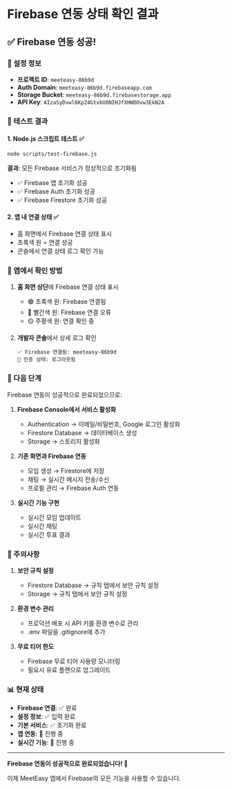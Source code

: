 # Firebase 연동 상태 확인 결과

## ✅ Firebase 연동 성공!

### 🔧 설정 정보

- **프로젝트 ID**: `meeteasy-86b9d`
- **Auth Domain**: `meeteasy-86b9d.firebaseapp.com`
- **Storage Bucket**: `meeteasy-86b9d.firebasestorage.app`
- **API Key**: `AIzaSyDvwl6KpZ4GtxkU8NIHJfXHWDOvw3EkN2A`

### 🧪 테스트 결과

#### 1. Node.js 스크립트 테스트 ✅

```bash
node scripts/test-firebase.js
```

**결과**: 모든 Firebase 서비스가 정상적으로 초기화됨

- ✅ Firebase 앱 초기화 성공
- ✅ Firebase Auth 초기화 성공
- ✅ Firebase Firestore 초기화 성공

#### 2. 앱 내 연결 상태 ✅

- 홈 화면에서 Firebase 연결 상태 표시
- 초록색 원 = 연결 성공
- 콘솔에서 연결 상태 로그 확인 가능

### 📱 앱에서 확인 방법

1. **홈 화면 상단**에 Firebase 연결 상태 표시

   - 🟢 초록색 원: Firebase 연결됨
   - 🔴 빨간색 원: Firebase 연결 오류
   - 🟡 주황색 원: 연결 확인 중

2. **개발자 콘솔**에서 상세 로그 확인
   ```
   ✅ Firebase 연결됨: meeteasy-86b9d
   🔐 인증 상태: 로그아웃됨
   ```

### 🔄 다음 단계

Firebase 연동이 성공적으로 완료되었으므로:

1. **Firebase Console에서 서비스 활성화**

   - Authentication → 이메일/비밀번호, Google 로그인 활성화
   - Firestore Database → 데이터베이스 생성
   - Storage → 스토리지 활성화

2. **기존 화면과 Firebase 연동**

   - 모임 생성 → Firestore에 저장
   - 채팅 → 실시간 메시지 전송/수신
   - 프로필 관리 → Firebase Auth 연동

3. **실시간 기능 구현**
   - 실시간 모임 업데이트
   - 실시간 채팅
   - 실시간 투표 결과

### 🚨 주의사항

1. **보안 규칙 설정**

   - Firestore Database → 규칙 탭에서 보안 규칙 설정
   - Storage → 규칙 탭에서 보안 규칙 설정

2. **환경 변수 관리**

   - 프로덕션 배포 시 API 키를 환경 변수로 관리
   - .env 파일을 .gitignore에 추가

3. **무료 티어 한도**
   - Firebase 무료 티어 사용량 모니터링
   - 필요시 유료 플랜으로 업그레이드

### 📊 현재 상태

- **Firebase 연결**: ✅ 완료
- **설정 정보**: ✅ 입력 완료
- **기본 서비스**: ✅ 초기화 완료
- **앱 연동**: 🔄 진행 중
- **실시간 기능**: 🔄 진행 중

---

**Firebase 연동이 성공적으로 완료되었습니다! 🎉**

이제 MeetEasy 앱에서 Firebase의 모든 기능을 사용할 수 있습니다.
